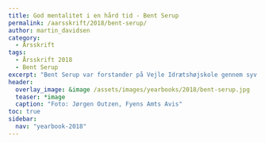 ```yaml
---
title: God mentalitet i en hård tid - Bent Serup
permalink: /aarsskrift/2018/bent-serup/
author: martin_davidsen
category:
  - Årsskrift
tags:
  - Årsskrift 2018
  - Bent Serup
excerpt: "Bent Serup var forstander på Vejle Idrætshøjskole gennem syv år med mange udfordringer fra 1999-2006."
header:
  overlay_image: &image /assets/images/yearbooks/2018/bent-serup.jpg
  teaser: *image
  caption: "Foto: Jørgen Outzen, Fyens Amts Avis"
toc: true
sidebar:
  nav: "yearbook-2018"
---
```

